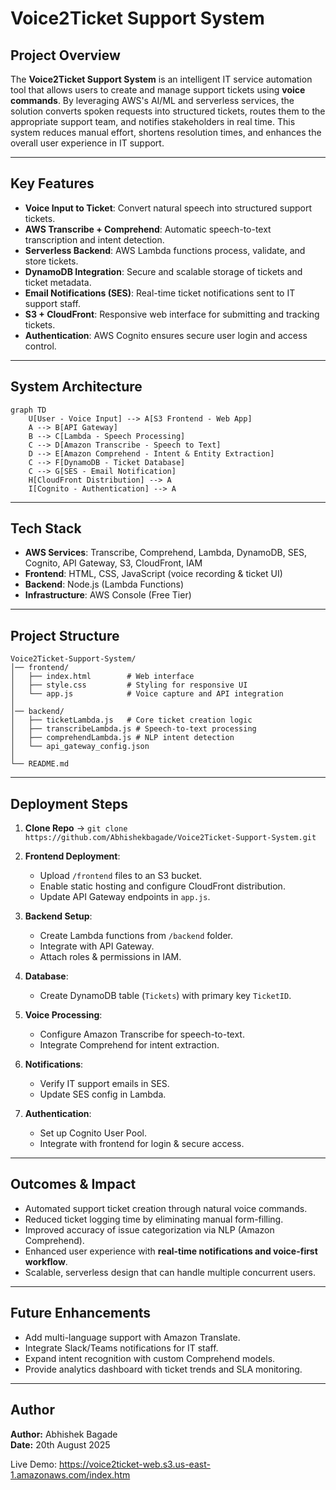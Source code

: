 # Voice2Ticket Support System

## Project Overview

The **Voice2Ticket Support System** is an intelligent IT service automation tool that allows users to create and manage support tickets using **voice commands**. By leveraging AWS's AI/ML and serverless services, the solution converts spoken requests into structured tickets, routes them to the appropriate support team, and notifies stakeholders in real time. This system reduces manual effort, shortens resolution times, and enhances the overall user experience in IT support.

---

## Key Features

*  **Voice Input to Ticket**: Convert natural speech into structured support tickets.
*  **AWS Transcribe + Comprehend**: Automatic speech-to-text transcription and intent detection.
*  **Serverless Backend**: AWS Lambda functions process, validate, and store tickets.
*  **DynamoDB Integration**: Secure and scalable storage of tickets and ticket metadata.
*  **Email Notifications (SES)**: Real-time ticket notifications sent to IT support staff.
*  **S3 + CloudFront**: Responsive web interface for submitting and tracking tickets.
*  **Authentication**: AWS Cognito ensures secure user login and access control.

---

## System Architecture

```mermaid
graph TD
    U[User - Voice Input] --> A[S3 Frontend - Web App]
    A --> B[API Gateway]
    B --> C[Lambda - Speech Processing]
    C --> D[Amazon Transcribe - Speech to Text]
    D --> E[Amazon Comprehend - Intent & Entity Extraction]
    C --> F[DynamoDB - Ticket Database]
    C --> G[SES - Email Notification]
    H[CloudFront Distribution] --> A
    I[Cognito - Authentication] --> A
```

---

## Tech Stack

* **AWS Services**: Transcribe, Comprehend, Lambda, DynamoDB, SES, Cognito, API Gateway, S3, CloudFront, IAM
* **Frontend**: HTML, CSS, JavaScript (voice recording & ticket UI)
* **Backend**: Node.js (Lambda Functions)
* **Infrastructure**: AWS Console (Free Tier)

---

## Project Structure

```
Voice2Ticket-Support-System/
│── frontend/
│   ├── index.html        # Web interface
│   ├── style.css         # Styling for responsive UI
│   └── app.js            # Voice capture and API integration
│
│── backend/
│   ├── ticketLambda.js   # Core ticket creation logic
│   ├── transcribeLambda.js # Speech-to-text processing
│   ├── comprehendLambda.js # NLP intent detection
│   └── api_gateway_config.json
│
└── README.md
```

---

## Deployment Steps

1. **Clone Repo** → `git clone https://github.com/Abhishekbagade/Voice2Ticket-Support-System.git`
2. **Frontend Deployment**:

   * Upload `/frontend` files to an S3 bucket.
   * Enable static hosting and configure CloudFront distribution.
   * Update API Gateway endpoints in `app.js`.
3. **Backend Setup**:

   * Create Lambda functions from `/backend` folder.
   * Integrate with API Gateway.
   * Attach roles & permissions in IAM.
4. **Database**:

   * Create DynamoDB table (`Tickets`) with primary key `TicketID`.
5. **Voice Processing**:

   * Configure Amazon Transcribe for speech-to-text.
   * Integrate Comprehend for intent extraction.
6. **Notifications**:

   * Verify IT support emails in SES.
   * Update SES config in Lambda.
7. **Authentication**:

   * Set up Cognito User Pool.
   * Integrate with frontend for login & secure access.

---

## Outcomes & Impact

* Automated support ticket creation through natural voice commands.
* Reduced ticket logging time by eliminating manual form-filling.
* Improved accuracy of issue categorization via NLP (Amazon Comprehend).
* Enhanced user experience with **real-time notifications and voice-first workflow**.
* Scalable, serverless design that can handle multiple concurrent users.

---

## Future Enhancements

* Add multi-language support with Amazon Translate.
* Integrate Slack/Teams notifications for IT staff.
* Expand intent recognition with custom Comprehend models.
* Provide analytics dashboard with ticket trends and SLA monitoring.

---

## Author

**Author:** Abhishek Bagade  
**Date:** 20th August 2025  

Live Demo: https://voice2ticket-web.s3.us-east-1.amazonaws.com/index.htm


